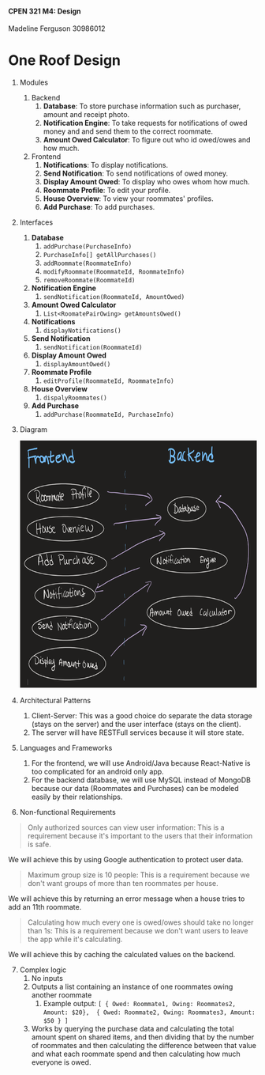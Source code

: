 #### CPEN 321 M4: Design

Madeline Ferguson 30986012

# One Roof Design

1. Modules

   1. Backend 
      1. **Database**: To store purchase information such as purchaser, amount and receipt photo.
      2. **Notification Engine**: To take requests for notifications of owed money and and send them to the correct roommate.
      3. **Amount Owed Calculator**: To figure out who id owed/owes and how much.
   2. Frontend 
      1. **Notifications**: To display notifications.
      2. **Send Notification**: To send notifications of owed money.
      3. **Display Amount Owed**: To display who owes whom how much.
      4. **Roommate Profile**: To edit your profile.
      5. **House Overview**: To view your roommates' profiles.
      6. **Add Purchase**: To add purchases.

2. Interfaces
   1. **Database**
      1. `addPurchase(PurchaseInfo)`
      2. `PurchaseInfo[] getAllPurchases()`
      3. `addRoommate(RoommateInfo)`
      4. `modifyRoommate(RoommateId, RoommateInfo)`
      5. `removeRoommate(RoommateId)`
   2. **Notification Engine**
      1. `sendNotification(RoommateId, AmountOwed)`
   3. **Amount Owed Calculator**
      1. `List<RoomatePairOwing> getAmountsOwed()`
   4. **Notifications**
      1. `displayNotifications()`
   5. **Send Notification**
      1. `sendNotification(RoommateId)`
   6. **Display Amount Owed**
      1. `displayAmountOwed()`
   7. **Roommate Profile**
      1. `editProfile(RoommateId, RoommateInfo)`
   8. **House Overview** 
      1. `dispalyRoommates()`
   9. **Add Purchase**
      1. `addPurchase(RoommateId, PurchaseInfo)`

3. Diagram

   <img src="component_diagram.png" height="500px" />

4. Architectural Patterns
   1. Client-Server: This was a good choice do separate the data storage (stays on the server) and the user interface (stays on the client).
   2. The server will have RESTFull services because it will store state.

5. Languages and Frameworks
   1. For the frontend, we will use Android/Java because React-Native is too complicated for an android only app.
   2. For the backend database, we will use MySQL instead of MongoDB because our data (Roommates and Purchases) can be modeled easily by their relationships. 

6. Non-functional Requirements
>  Only authorized sources can view user information: This is a requirement because it's 
>  important to the users that their information is safe.

We will achieve this by using Google authentication to protect user data.

>  Maximum group size is 10 people: This is a requirement because we don't want
>  groups of more than ten roommates per house.

We will achieve this by returning an error message when a house tries to add an 11th roommate.

>  Calculating how much every one is owed/owes should take no longer than 1s:
>  This is a requirement because we don't want users to leave the app while it's
>  calculating.

We will achieve this by caching the calculated values on the backend.

7. Complex logic
   1. No inputs
   2. Outputs a list containing an instance of one roommates owing another roommate
      1. Example output: `[ { Owed: Roommate1, Owing: Roommates2, Amount: $20},  { Owed: Roommate2, Owing: Roommates3, Amount: $50 } ]`
   3. Works by querying the purchase data and calculating the total amount spent on shared items, and then dividing that by the number of roommates and then calculating the difference between that value and what each roommate spend and then calculating how much everyone is owed.
